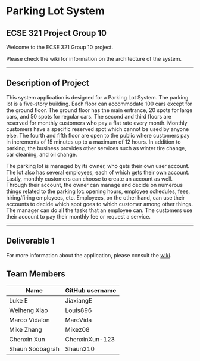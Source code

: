 # Parking Lot System
## ECSE 321 Project Group 10

Welcome to the ECSE 321 Group 10 project.

Please check the wiki for information on the architecture of the system.

***

## Description of Project

This system application is designed for a Parking Lot System.
The parking lot is a five-story building. Each floor can accommodate 100 cars except for the ground floor. The ground floor has the main entrance, 20 spots for large cars, and 50 spots for regular cars. The second and third floors are reserved for monthly customers who pay a flat rate every month. Monthly customers have a specific reserved spot which cannot be used by anyone else. The fourth and fifth floor are open to the public where customers pay in increments of 15 minutes up to a maximum of 12 hours. In addition to parking, the business provides other services such as winter tire change, car cleaning, and oil change.

The parking lot is managed by its owner, who gets their own user account. The lot also has several employees, each of which gets their own account. Lastly, monthly customers can choose to create an account as well. Through their account, the owner can manage and decide on numerous things related to the parking lot: opening hours, employee schedules, fees, hiring/firing employees, etc. Employees, on the other hand, can use their accounts to decide which spot goes to which customer among other things. The manager can do all the tasks that an employee can. The customers use their account to pay their monthly fee or request a service.


***

## Deliverable 1

For more information about the application, please consult the [wiki](https://github.com/McGill-ECSE321-W23/project-group-10/wiki).

## Team Members

| Name           | GitHub username |
|----------------|-----------------|
| Luke E         | JiaxiangE       |
| Weiheng Xiao   | Louis896        |
| Marco Vidalon  | MarcVida        |
| Mike Zhang     | Mikez08         |
| Chenxin Xun    | ChenxinXun-123  |
| Shaun Soobagrah| Shaun210       |
